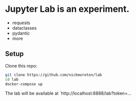 # Jupyter Lab is an experiment.

- requests
- dataclasses
- pydantic
- more

## Setup

Clone this repo:

```bash
git clone https://github.com/nickmoreton/lab
cd lab
docker-compose up
```

The lab will be available at `http://localhost:8888/lab?token=...
